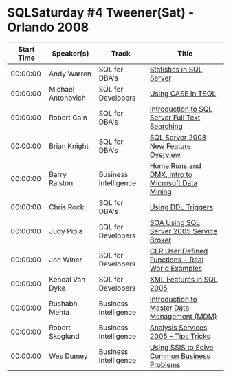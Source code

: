 # SQLSaturday #4 Tweener(Sat) - Orlando 2008
Start Time|Speaker(s)|Track|Title
---|---|---|---
00:00:00|Andy Warren|SQL for DBA's|[Statistics in SQL Server](34940.md)
00:00:00|Michael Antonovich|SQL for Developers|[Using CASE in TSQL](34946.md)
00:00:00|Robert Cain|SQL for DBA's|[Introduction to SQL Server Full Text Searching](34949.md)
00:00:00|Brian Knight|SQL for DBA's|[SQL Server 2008 New Feature Overview](34979.md)
00:00:00|Barry Ralston|Business Intelligence|[Home Runs and DMX, Intro to Microsoft Data Mining](35021.md)
00:00:00|Chris Rock|SQL for DBA's|[Using DDL Triggers](35066.md)
00:00:00|Judy Pipia|SQL for Developers|[SOA Using SQL Server 2005 Service Broker](35240.md)
00:00:00|Jon Winer|SQL for Developers|[CLR User Defined Functions - Real World Examples](35246.md)
00:00:00|Kendal Van Dyke|SQL for Developers|[XML Features in SQL 2005](35269.md)
00:00:00|Rushabh Mehta|Business Intelligence|[Introduction to Master Data Management (MDM)](35391.md)
00:00:00|Robert Skoglund|Business Intelligence|[Analysis Services 2005 – Tips  Tricks](35398.md)
00:00:00|Wes Dumey|Business Intelligence|[Using SSIS to Solve Common Business Problems](35505.md)
